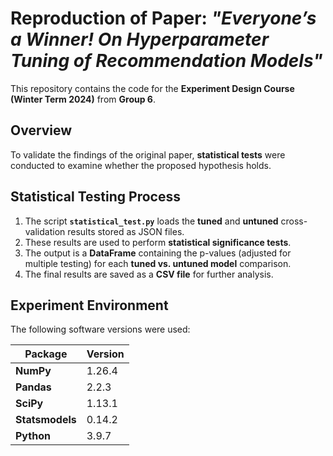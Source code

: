 # Reproduction of Paper: *"Everyone’s a Winner! On Hyperparameter Tuning of Recommendation Models"*

This repository contains the code for the **Experiment Design Course (Winter Term 2024)** from **Group 6**.

## Overview
To validate the findings of the original paper, **statistical tests** were conducted to examine whether the proposed hypothesis holds.

## Statistical Testing Process
1. The script **`statistical_test.py`** loads the **tuned** and **untuned** cross-validation results stored as JSON files.
2. These results are used to perform **statistical significance tests**.
3. The output is a **DataFrame** containing the p-values (adjusted for multiple testing) for each **tuned vs. untuned model** comparison.
4. The final results are saved as a **CSV file** for further analysis.

## Experiment Environment
The following software versions were used:

| Package        | Version  |
|---------------|----------|
| **NumPy**     | 1.26.4   |
| **Pandas**    | 2.2.3    |
| **SciPy**     | 1.13.1   |
| **Statsmodels** | 0.14.2 |
| **Python**    | 3.9.7    |
